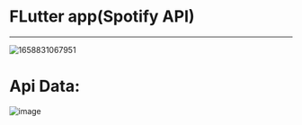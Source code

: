 # FLutter app(Spotify API)
------------------------------------------------------------------------
![1658831067951](https://user-images.githubusercontent.com/67828800/180984905-60ce3672-5894-4c1e-ad8c-52025777ce0e.JPEG)

# Api Data:
![image](https://user-images.githubusercontent.com/67828800/180985484-b7c241ec-b64e-4a3a-855c-6fee9f48d646.png)


